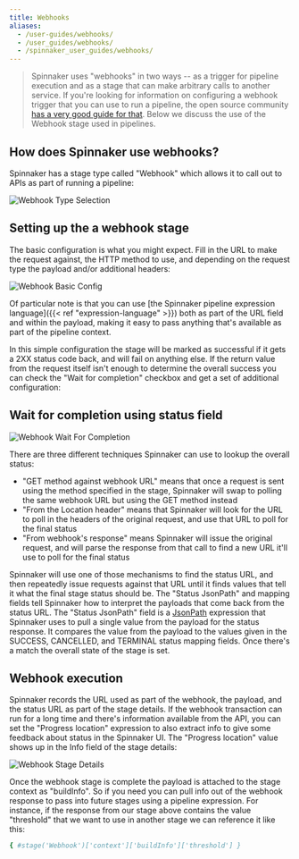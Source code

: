 ```yaml
---
title: Webhooks
aliases:
  - /user-guides/webhooks/
  - /user_guides/webhooks/
  - /spinnaker_user_guides/webhooks/
---
```


> Spinnaker uses "webhooks" in two ways -- as a trigger for pipeline execution
> and as a stage that can make arbitrary calls to another service.  If you're
> looking for information on configuring a webhook trigger that you can use
> to run a pipeline, the open source community [has a very good guide for that](https://www.spinnaker.io/guides/user/pipeline/triggers/webhooks/).  Below we
> discuss the use of the Webhook stage used in pipelines.

## How does Spinnaker use webhooks?

Spinnaker has a stage type called "Webhook" which allows it to call out to APIs as part of running a pipeline:

![Webhook Type Selection](/images/webhook-type-selection.png)


## Setting up the a webhook stage
The basic configuration is what you might expect. Fill in the URL to make the request against, the HTTP method to use, and depending on the request type the payload and/or additional headers:

![Webhook Basic Config](/images/webhook-basic.png)

Of particular note is that you can use [the Spinnaker pipeline expression language]({{< ref "expression-language" >}}) both as part of the URL field and within the payload, making it easy to pass anything that's available as part of the pipeline context.

In this simple configuration the stage will be marked as successful if it gets a 2XX status code back, and will fail on anything else. If the return value from the request itself isn't enough to determine the overall success you can check the "Wait for completion" checkbox and get a set of additional configuration:


## Wait for completion using status field
![Webhook Wait For Completion](/images/webhook-completion.png)

There are three different techniques Spinnaker can use to lookup the overall status:

- "GET method against webhook URL" means that once a request is sent using the method specified in the stage, Spinnaker will swap to polling the same webhook URL but using the GET method instead
- "From the Location header" means that Spinnaker will look for the URL to poll in the headers of the original request, and use that URL to poll for the final status
- "From webhook's response" means Spinnaker will issue the original request, and will parse the response from that call to find a new URL it'll use to poll for the final status

Spinnaker will use one of those mechanisms to find the status URL, and then repeatedly issue requests against that URL until it finds values that tell it what the final stage status should be. The "Status JsonPath" and mapping fields tell Spinnaker how to interpret the payloads that come back from the status URL. The "Status JsonPath" field is a [JsonPath](https://github.com/json-path/JsonPath) expression that Spinnaker uses to pull a single value from the payload for the status response. It compares the value from the payload to the values given in the SUCCESS, CANCELLED, and TERMINAL status mapping fields. Once there's a match the overall state of the stage is set.


## Webhook execution
Spinnaker records the URL used as part of the webhook, the payload, and the status URL as part of the stage details. If the webhook transaction can run for a long time and there's information available from the API, you can set the "Progress location" expression to also extract info to give some feedback about status in the Spinnaker UI. The "Progress location" value shows up in the Info field of the stage details:

![Webhook Stage Details](/images/webhook-stage-details.png)

Once the webhook stage is complete the payload is attached to the stage context as "buildInfo". So if you need you can pull info out of the webhook response to pass into future stages using a pipeline expression. For instance, if the response from our stage above contains the value "threshold" that we want to use in another stage we can reference it like this:

```bash
{ #stage('Webhook')['context']['buildInfo']['threshold'] }
```
